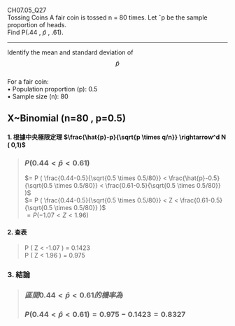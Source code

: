 CH07.05_Q27  
Tossing Coins A fair coin is tossed n = 80 times. Let ˆp be the sample proportion of heads.  
Find P(.44 , $\hat{p}$ , .61).   

---
Identify the mean and standard deviation of $$\hat{p}$$  
For a fair coin:  
•	Population proportion (p): 0.5  
•	Sample size (n): 80  

## X~Binomial (n=80 , p=0.5)  
#### 1. 根據中央極限定理 $\frac{\hat{p}-p}{\sqrt{p \times q/n}} \rightarrow^d N ( 0,1)$  
>### $P (0.44 < \hat{p} < 0.61 )$  
> $= P ( \frac{0.44-0.5}{\sqrt{0.5 \times 0.5/80}} < \frac{\hat{p}-0.5}{\sqrt{0.5 \times 0.5/80}} < \frac{0.61-0.5}{\sqrt{0.5 \times 0.5/80}} )$  
> $= P ( \frac{0.44-0.5}{\sqrt{0.5 \times 0.5/80}} < Z < \frac{0.61-0.5}{\sqrt{0.5 \times 0.5/80}} )$  
> $= P ( -1.07 < Z < 1.96 )$  
>  
#### 2. 查表  
> P ( Z < -1.07 ) = 0.1423  
> P ( Z < 1.96 ) = 0.975

### 3. 結論
>### $區間 0.44 < \hat{p} < 0.61 的機率為$
>### $P (0.44 < \hat{p} < 0.61 ) = 0.975 - 0.1423 = 0.8327$
